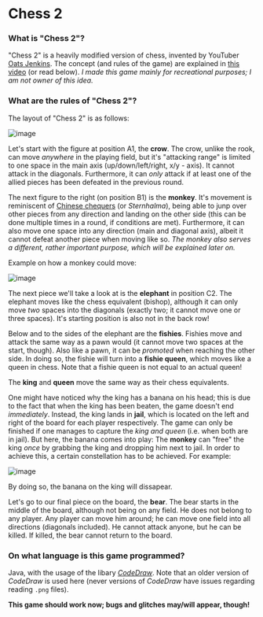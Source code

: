 # **Chess 2**
<h3>What is "Chess 2"?</h3>

"Chess 2" is a heavily modified version of chess, invented by YouTuber<a href="https://www.youtube.com/c/OatsJenkins"> Oats Jenkins</a>.
The concept (and rules of the game) are explained in <a href="https://youtu.be/mcivL8u176Y"> this video</a> (or read below). *I made this game mainly for recreational 
purposes; I am not owner of this idea.*


<h3>What are the rules of "Chess 2"?</h3>

The layout of "Chess 2" is as follows: 

![image](https://user-images.githubusercontent.com/97300523/178115695-d8b7a778-4de9-4620-b762-656bd6b673e8.png)

Let's start with the figure at position A1, the **crow**. The crow, unlike the rook, can move *anywhere* in the playing field, but it's "attacking range" is limited to 
one space in the main axis (up/down/left/right, x/y - axis). It cannot attack in the diagonals. Furthermore, it can *only* attack if at least one of the allied pieces 
has been defeated in the previous round.

The next figure to the right (on position B1) is the **monkey**. It's movement is reminiscent of <a href="https://en.wikipedia.org/wiki/Chinese_checkers"> Chinese chequers</a> (or _Sternhalma_),
being able to junp over other pieces from any direction and landing on the other side (this can be done multiple times in a round, if conditions are met). 
Furthermore, it can also move one space into any direction (main and diagonal axis), albeit it cannot defeat another piece when moving like so.
_The monkey also serves a different, rather important purpose, which will be explained later on._

Example on how a monkey could move:

![image](https://user-images.githubusercontent.com/97300523/178116419-f95c0ab1-0537-47c7-9889-c88f97ea0ab4.png)


The next piece we'll take a look at is the **elephant** in position C2. The elephant moves like the chess equivalent (bishop), although it can only move _two_ spaces into 
the diagonals (exactly two; it cannot move one or three spaces). It's starting position is also not in the back row!

Below and to the sides of the elephant are the **fishies**. Fishies move and attack the same way as a pawn would (it cannot move two spaces at the start, though).
Also like a pawn, it can be _promoted_ when reaching the other side. In doing so, the fishie will turn into a **fishie queen**, which moves like a queen in chess.
Note that a fishie queen is not equal to an actual queen!

The **king** and **queen** move the same way as their chess equivalents.

One might have noticed why the king has a banana on his head; this is due to the fact that when the king has been beaten, the game doesn't end _immediately_. Instead,
the king lands in **jail**, which is located on the left and right of the board for each player respectively. The game can only be finished if one manages to capture the
_king and queen_ (i.e. when both are in jail). But here, the banana comes into play: The **monkey** can "free" the king _once_ by grabbing the king and dropping him next to jail.
In order to achieve this, a certain constellation has to be achieved. For example: 

![image](https://user-images.githubusercontent.com/97300523/178117151-1f62242d-751a-4972-b80e-546dc02ab55d.png)

By doing so, the banana on the king will dissapear.

Let's go to our final piece on the board, the **bear**. The bear starts in the middle of the board, although not being on any field. He does not belong to any player.
Any player can move him around; he can move one field into all directions (diagonals included).
He cannot attack anyone, but he can be killed. If killed, the bear cannot return to the board.

<h3>On what language is this game programmed?</h3>

Java, with the usage of the libary <a href=https://github.com/Krassnig/CodeDraw>_CodeDraw_</a>. Note that an older version of _CodeDraw_ is used here (never versions 
of _CodeDraw_ have issues regarding reading `.png` files).

**This game should work now; bugs and glitches may/will appear, though!**
